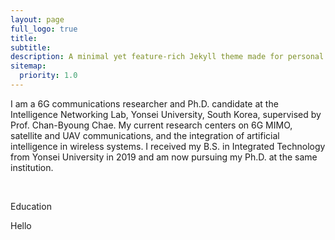 ```yaml
---
layout: page
full_logo: true
title: 
subtitle: 
description: A minimal yet feature-rich Jekyll theme made for personal websites and blogs.
sitemap:
  priority: 1.0
---
```


<!--
<div class="bio-container">
  <img src="/assets/img/new_profile_wide_final.png" alt="My Photo" class="profile-photo">
  <div class="bio-content">
    <p class="describe-text">
      I am a 6G communications researcher and a Ph.D. candidate at the Intelligence Networking Lab, Yonsei University, South Korea, under the supervision of Prof. Chan-Byoung Chae. Currently, my research focuses on 6G MIMO, satellite and UAV communications, and artificial intelligence. I received my B.S. degree from the School of Integrated Technology at Yonsei University in 2019, where I am currently pursuing the Ph.D. degree.
    </p>
  </div>
</div>
-->

<p class="main-text"> I am a 6G communications researcher and Ph.D. candidate at the Intelligence Networking Lab, Yonsei University, South Korea, supervised by Prof. Chan-Byoung Chae. My current research centers on 6G MIMO, satellite and UAV communications, and the integration of artificial intelligence in wireless systems. I received my B.S. in Integrated Technology from Yonsei University in 2019 and am now pursuing my Ph.D. at the same institution. </p>
<br>
<p class="main-title"> Education</p>
<p class="main-text"> Hello </p>
<br>
<br>
<br>
<br>
<br>
<br>
<br>
